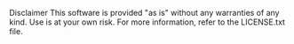 Disclaimer
This software is provided "as is" without any warranties of any kind. Use is at your own risk. For more information, refer to the LICENSE.txt file.
